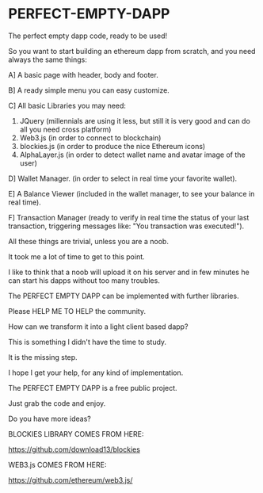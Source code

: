 # PERFECT-EMPTY-DAPP
The perfect empty dapp code, ready to be used!

So you want to start building an ethereum dapp from scratch, and you need always the same things:

A] A basic page with header, body and footer.

B] A ready simple menu you can easy customize.

C] All basic Libraries you may need:

1. JQuery (millennials are using it less, but still it is very good and can do all you need cross platform)
1. Web3.js (in order to connect to blockchain)
2. blockies.js (in order to produce the nice Ethereum icons)
3. AlphaLayer.js (in order to detect wallet name and avatar image of the user)

D] Wallet Manager. (in order to select in real time your favorite wallet).

E] A Balance Viewer (included in the wallet manager, to see your balance in real time).

F] Transaction Manager (ready to verify in real time the status of your last transaction, triggering messages like: "You transaction was executed!").


All these things are trivial, unless you are a noob.

It took me a lot of time to get to this point.

I like to think that a noob will upload it on his server and in few minutes he can start his dapps without too many troubles.


The PERFECT EMPTY DAPP can be implemented with further libraries.

Please HELP ME TO HELP the community.


How can we transform it into a light client based dapp?

This is something I didn't have the time to study.

It is the missing step.

I hope I get your help, for any kind of implementation.

The PERFECT EMPTY DAPP is a free public project.

Just grab the code and enjoy.


Do you have more ideas?


BLOCKIES LIBRARY COMES FROM HERE:

https://github.com/download13/blockies

WEB3.js COMES FROM HERE:

https://github.com/ethereum/web3.js/





